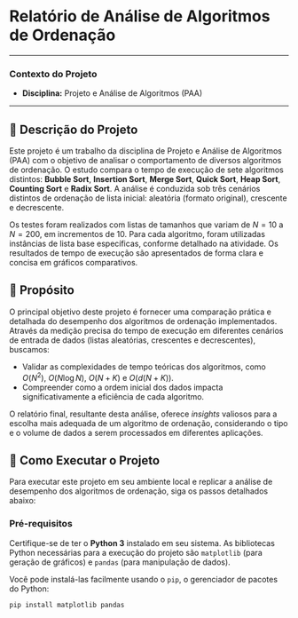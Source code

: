 # Relatório de Análise de Algoritmos de Ordenação

---

### Contexto do Projeto

* **Disciplina:** Projeto e Análise de Algoritmos (PAA)
---

## 📄 Descrição do Projeto

Este projeto é um trabalho da disciplina de Projeto e Análise de Algoritmos (PAA) com o objetivo de analisar o comportamento de diversos algoritmos de ordenação. O estudo compara o tempo de execução de sete algoritmos distintos: **Bubble Sort**, **Insertion Sort**, **Merge Sort**, **Quick Sort**, **Heap Sort**, **Counting Sort** e **Radix Sort**. A análise é conduzida sob três cenários distintos de ordenação de lista inicial: aleatória (formato original), crescente e decrescente.

Os testes foram realizados com listas de tamanhos que variam de $N=10$ a $N=200$, em incrementos de 10. Para cada algoritmo, foram utilizadas instâncias de lista base específicas, conforme detalhado na atividade. Os resultados de tempo de execução são apresentados de forma clara e concisa em gráficos comparativos.

## 🎯 Propósito

O principal objetivo deste projeto é fornecer uma comparação prática e detalhada do desempenho dos algoritmos de ordenação implementados. Através da medição precisa do tempo de execução em diferentes cenários de entrada de dados (listas aleatórias, crescentes e decrescentes), buscamos:

* Validar as complexidades de tempo teóricas dos algoritmos, como $O(N^2)$, $O(N \log N)$, $O(N+K)$ e $O(d(N+K))$.
* Compreender como a ordem inicial dos dados impacta significativamente a eficiência de cada algoritmo.

O relatório final, resultante desta análise, oferece *insights* valiosos para a escolha mais adequada de um algoritmo de ordenação, considerando o tipo e o volume de dados a serem processados em diferentes aplicações.

## 🚀 Como Executar o Projeto

Para executar este projeto em seu ambiente local e replicar a análise de desempenho dos algoritmos de ordenação, siga os passos detalhados abaixo:

### Pré-requisitos

Certifique-se de ter o **Python 3** instalado em seu sistema. As bibliotecas Python necessárias para a execução do projeto são `matplotlib` (para geração de gráficos) e `pandas` (para manipulação de dados).

Você pode instalá-las facilmente usando o `pip`, o gerenciador de pacotes do Python:

```bash
pip install matplotlib pandas
